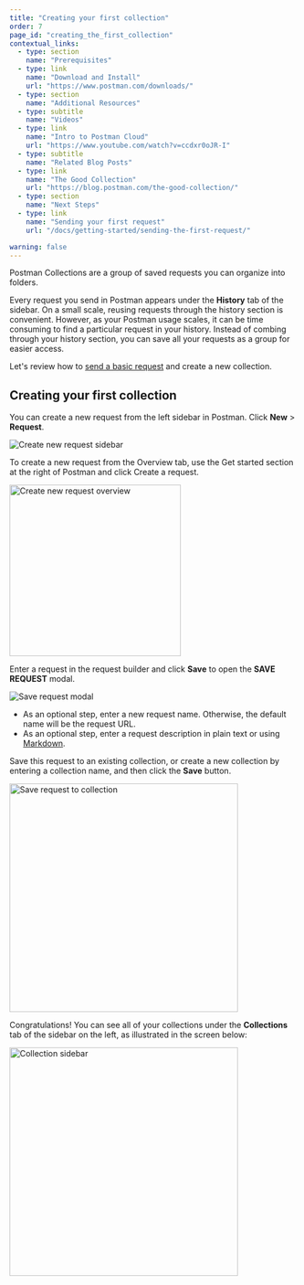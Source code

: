 ```yaml
---
title: "Creating your first collection"
order: 7
page_id: "creating_the_first_collection"
contextual_links:
  - type: section
    name: "Prerequisites"
  - type: link
    name: "Download and Install"
    url: "https://www.postman.com/downloads/"
  - type: section
    name: "Additional Resources"
  - type: subtitle
    name: "Videos"
  - type: link
    name: "Intro to Postman Cloud"
    url: "https://www.youtube.com/watch?v=ccdxr0oJR-I"
  - type: subtitle
    name: "Related Blog Posts"
  - type: link
    name: "The Good Collection"
    url: "https://blog.postman.com/the-good-collection/"
  - type: section
    name: "Next Steps"
  - type: link
    name: "Sending your first request"
    url: "/docs/getting-started/sending-the-first-request/"

warning: false
---
```


Postman Collections are a group of saved requests you can organize into folders.

Every request you send in Postman appears under the **History** tab of the sidebar. On a small scale, reusing requests through the history section is convenient. However, as your Postman usage scales, it can be time consuming to find a particular request in your history. Instead of combing through your history section, you can save all your requests as a group for easier access.

Let's review how to [send a basic request](/docs/getting-started/sending-the-first-request/) and create a new collection.

## Creating your first collection

You can create a new request from the left sidebar in Postman. Click __New__ &gt; __Request__.

<img alt="Create new request sidebar" src="https://assets.postman.com/postman-docs/create-new-request-sidebar-v8.jpg"/>

To create a new request from the Overview tab, use the Get started section at the right of Postman and click Create a request.

<img alt="Create new request overview" src="https://assets.postman.com/postman-docs/create-new-request-v8.jpg" width="300px"/>

Enter a request in the request builder and click **Save** to open the **SAVE REQUEST** modal.

<img alt="Save request modal" src="https://assets.postman.com/postman-docs/save-request-modal-v8.jpg"/>

* As an optional step, enter a new request name. Otherwise, the default name will be the request URL.
* As an optional step, enter a request description in plain text or using [Markdown](https://documenter.getpostman.com/view/33232/markdown-in-api-documentation/JsGc?version=latest).

Save this request to an existing collection, or create a new collection by entering a collection name, and then click the **Save** button.

<img alt="Save request to collection" src="https://assets.postman.com/postman-docs/save-request-to-collection-v8.jpg" width="400px"/>

Congratulations! You can see all of your collections under the **Collections** tab of the sidebar on the left, as illustrated in the screen below:

<img alt="Collection sidebar" src="https://assets.postman.com/postman-docs/creating-first-collection-v8.jpg" width="400px"/>

